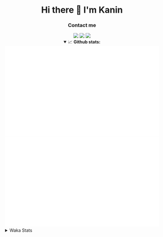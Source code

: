 <div align="center">
 <h1>Hi there 👋 I'm Kanin</h1>
 <h3>Contact me</h3>
 <a href="mailto:im@kanin.dev"><img src="https://img.shields.io/badge/gmail-%23D14836.svg?&style=for-the-badge&logo=gmail&logoColor=white"/></a>
 <a href="https://twitter.com/KaninDev"><img src="https://img.shields.io/badge/twitter-%231DA1F2.svg?&style=for-the-badge&logo=twitter&logoColor=white"/></a>
 <a href="https://www.linkedin.com/in/KaninDev"><img src="https://img.shields.io/badge/linkedin-%230077B5.svg?&style=for-the-badge&logo=linkedin&logoColor=white"/></a>
<details open>
  <summary>📈 <b>Github stats:</b></summary>
  <img src="https://github.com/Kanin/Kanin/blob/master/scripts/GitHubStats/generated/overview.svg"/>
  <img src="https://github.com/Kanin/Kanin/blob/master/scripts/GitHubStats/generated/languages.svg"/>
</details>
</div>

<details>
 <summary>Waka Stats</summary>

<!--START_SECTION:waka-->
![Profile Views](http://img.shields.io/badge/Profile%20Views-25-blue)

![Lines of code](https://img.shields.io/badge/From%20Hello%20World%20I%27ve%20Written-1.0%20million%20lines%20of%20code-blue)

**🐱 My Github Data** 

> 🏆 385 Contributions in the Year 2020
 > 
> 📦 13.2 kB Used in Github's Storage 
 > 
> 🚫 Not Opted to Hire
 > 
> 📜 7 Public Repositories 
 > 
> 🔑 3 Private Repositories  
 > 
**I'm an Early 🐤** 

```text
🌞 Morning    83 commits     ██████░░░░░░░░░░░░░░░░░░░   24.06% 
🌆 Daytime    123 commits    █████████░░░░░░░░░░░░░░░░   35.65% 
🌃 Evening    80 commits     █████░░░░░░░░░░░░░░░░░░░░   23.19% 
🌙 Night      59 commits     ████░░░░░░░░░░░░░░░░░░░░░   17.1%

```
📅 **I'm Most Productive on Sunday** 

```text
Monday       65 commits     ████░░░░░░░░░░░░░░░░░░░░░   18.84% 
Tuesday      43 commits     ███░░░░░░░░░░░░░░░░░░░░░░   12.46% 
Wednesday    52 commits     ███░░░░░░░░░░░░░░░░░░░░░░   15.07% 
Thursday     29 commits     ██░░░░░░░░░░░░░░░░░░░░░░░   8.41% 
Friday       41 commits     ███░░░░░░░░░░░░░░░░░░░░░░   11.88% 
Saturday     43 commits     ███░░░░░░░░░░░░░░░░░░░░░░   12.46% 
Sunday       72 commits     █████░░░░░░░░░░░░░░░░░░░░   20.87%

```


📊 **This Week I Spent My Time On** 

```text
⌚︎ Time Zone: America/New_York

💬 Programming Languages: 
JavaScript               7 mins              ████████████░░░░░░░░░░░░░   48.88% 
Properties               3 mins              ██████░░░░░░░░░░░░░░░░░░░   23.86% 
Groovy                   3 mins              █████░░░░░░░░░░░░░░░░░░░░   19.66% 
Git Config               0 secs              ░░░░░░░░░░░░░░░░░░░░░░░░░   3.44% 
Other                    0 secs              ░░░░░░░░░░░░░░░░░░░░░░░░░   2.87%

🔥 Editors: 
IntelliJ                 15 mins             █████████████████████████   100.0%

🐱‍💻 Projects: 
get-info                 7 mins              ████████████░░░░░░░░░░░░░   48.97% 
My-Skyblock              6 mins              █████████░░░░░░░░░░░░░░░░   37.96% 
Unknown Project          2 mins              ███░░░░░░░░░░░░░░░░░░░░░░   13.07%

💻 Operating System: 
Linux                    15 mins             █████████████████████████   100.0%

```

**I Mostly Code in Python** 

```text
Python                   17 repos            ███████████████████░░░░░░   77.27% 
JavaScript               2 repos             ██░░░░░░░░░░░░░░░░░░░░░░░   9.09% 
Kotlin                   1 repo              █░░░░░░░░░░░░░░░░░░░░░░░░   4.55% 
HTML                     1 repo              █░░░░░░░░░░░░░░░░░░░░░░░░   4.55% 
Java                     1 repo              █░░░░░░░░░░░░░░░░░░░░░░░░   4.55%

```


**Timeline**

![Chart not found](https://raw.githubusercontent.com/Kanin/Kanin/master/charts/bar_graph.png) 


<!--END_SECTION:waka-->
</details>
